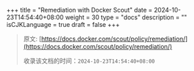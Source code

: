 +++
title = "Remediation with Docker Scout"
date = 2024-10-23T14:54:40+08:00
weight = 30
type = "docs"
description = ""
isCJKLanguage = true
draft = false
+++

> 原文: [https://docs.docker.com/scout/policy/remediation/](https://docs.docker.com/scout/policy/remediation/)
>
> 收录该文档的时间：`2024-10-23T14:54:40+08:00`
